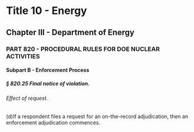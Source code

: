 
# Title 10 - Energy
## Chapter III - Department of Energy
### PART 820 - PROCEDURAL RULES FOR DOE NUCLEAR ACTIVITIES
#### Subpart B - Enforcement Process
##### § 820.25 Final notice of violation.
###### Effect of request.

(d)If a respondent files a request for an on-the-record adjudication, then an enforcement adjudication commences.
